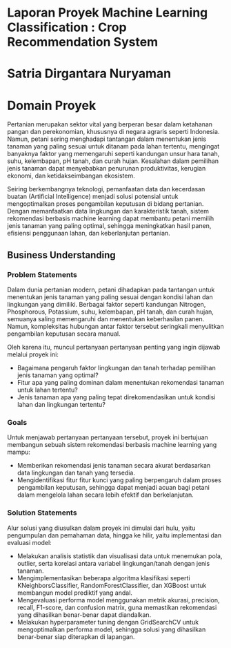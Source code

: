 # Laporan Proyek Machine Learning Classification : Crop Recommendation System
# Satria Dirgantara Nuryaman

# Domain Proyek
Pertanian merupakan sektor vital yang berperan besar dalam ketahanan pangan dan perekonomian, khususnya di negara agraris seperti Indonesia. Namun, petani sering menghadapi tantangan dalam menentukan jenis tanaman yang paling sesuai untuk ditanam pada lahan tertentu, mengingat banyaknya faktor yang memengaruhi seperti kandungan unsur hara tanah, suhu, kelembapan, pH tanah, dan curah hujan. Kesalahan dalam pemilihan jenis tanaman dapat menyebabkan penurunan produktivitas, kerugian ekonomi, dan ketidakseimbangan ekosistem.

Seiring berkembangnya teknologi, pemanfaatan data dan kecerdasan buatan (Artificial Intelligence) menjadi solusi potensial untuk mengoptimalkan proses pengambilan keputusan di bidang pertanian. Dengan memanfaatkan data lingkungan dan karakteristik tanah, sistem rekomendasi berbasis machine learning dapat membantu petani memilih jenis tanaman yang paling optimal, sehingga meningkatkan hasil panen, efisiensi penggunaan lahan, dan keberlanjutan pertanian.

## Business Understanding

### Problem Statements

Dalam dunia pertanian modern, petani dihadapkan pada tantangan untuk menentukan jenis tanaman yang paling sesuai dengan kondisi lahan dan lingkungan yang dimiliki. Berbagai faktor seperti kandungan Nitrogen, Phosphorous, Potassium, suhu, kelembapan, pH tanah, dan curah hujan, semuanya saling memengaruhi dan menentukan keberhasilan panen. Namun, kompleksitas hubungan antar faktor tersebut seringkali menyulitkan pengambilan keputusan secara manual.

Oleh karena itu, muncul pertanyaan pertanyaan penting yang ingin dijawab melalui proyek ini:
- Bagaimana pengaruh faktor lingkungan dan tanah terhadap pemilihan jenis tanaman yang optimal?
- Fitur apa yang paling dominan dalam menentukan rekomendasi tanaman untuk lahan tertentu?
- Jenis tanaman apa yang paling tepat direkomendasikan untuk kondisi lahan dan lingkungan tertentu?

### Goals

Untuk menjawab pertanyaan pertanyaan tersebut, proyek ini bertujuan membangun sebuah sistem rekomendasi berbasis machine learning yang mampu:
- Memberikan rekomendasi jenis tanaman secara akurat berdasarkan data lingkungan dan tanah yang tersedia.
- Mengidentifikasi fitur fitur kunci yang paling berpengaruh dalam proses pengambilan keputusan, sehingga dapat menjadi acuan bagi petani dalam mengelola lahan secara lebih efektif dan berkelanjutan.

### Solution Statements

Alur solusi yang diusulkan dalam proyek ini dimulai dari hulu, yaitu pengumpulan dan pemahaman data, hingga ke hilir, yaitu implementasi dan evaluasi model:
- Melakukan analisis statistik dan visualisasi data untuk menemukan pola, outlier, serta korelasi antara variabel lingkungan/tanah dengan jenis tanaman.
- Mengimplementasikan beberapa algoritma klasifikasi seperti KNeighborsClassifier, RandomForestClassifier, dan XGBoost untuk membangun model prediktif yang andal.
- Mengevaluasi performa model menggunakan metrik akurasi, precision, recall, F1-score, dan confusion matrix, guna memastikan rekomendasi yang dihasilkan benar-benar dapat diandalkan.
- Melakukan hyperparameter tuning dengan GridSearchCV untuk mengoptimalkan performa model, sehingga solusi yang dihasilkan benar-benar siap diterapkan di lapangan.
